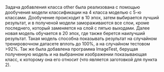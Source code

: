 Задача добавления класса other была реализована с помощью дообучения модели классификации на 4 класса моделью с 5-ю классами. Дообучение происходит в 10 эпох, затем выбирается лучший результат, и в полученой модели замораживаются все слои, кроме последнего, который заменяется на слой с пятью выходами. Далее новая модель обучается в 20 эпох, где также берется наилучший результат. Такая модель способна показывать результат на случайном тренировочном датасете вплоть до 100%, а на случайном тестовом >92%. Так же была добавлена программа ImageTest, берущая полученную модель и на выбранном изображении показывающая класс, к которому она его относит (что является заготовкой для пункта 2). 
